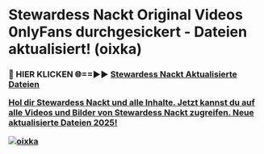 # Stewardess Nackt Original Videos 0nlyFans durchgesickert - Dateien aktualisiert! (oixka)

<h3>🔴 HIER KLICKEN 🌐==►► <a href="https://tinyurl.com/h6vf6nb8" rel="nofollow">Stewardess Nackt Aktualisierte Dateien

Hol dir Stewardess Nackt und alle Inhalte. Jetzt kannst du auf alle Videos und Bilder von Stewardess Nackt zugreifen. Neue aktualisierte Dateien 2025!

[![oixka](https://i.imgur.com/sD4kR3V.gif)](https://tinyurl.com/h6vf6nb8)
